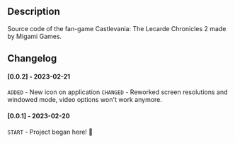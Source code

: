 ## Description
Source code of the fan-game Castlevania: The Lecarde Chronicles 2 made by Migami Games.


## Changelog

#### [0.0.2] - 2023-02-21

`ADDED` - New icon on application
`CHANGED` - Reworked screen resolutions and windowed mode, video options won't work anymore.

#### [0.0.1] - 2023-02-20

`START` - Project began here! 🎉

